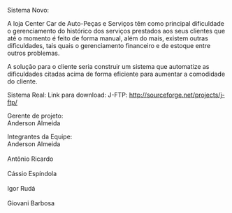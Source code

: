 Sistema Novo:

A loja Center Car de Auto-Peças e Serviços têm como principal dificuldade o gerenciamento do histórico dos serviços prestados aos seus clientes que até o momento é feito de forma manual, além do mais, existem outras dificuldades, tais quais o gerenciamento financeiro e de estoque entre outros problemas.

A solução para o cliente seria construir um sistema que automatize as dificuldades citadas acima de forma eficiente para aumentar a comodidade do cliente.

Sistema Real:
Link para download:
J-FTP: http://sourceforge.net/projects/j-ftp/

Gerente de projeto:
<br>Anderson Almeida</br>

Integrantes da Equipe:
<br>Anderson Almeida</br>
<br>Antônio Ricardo</br>
<br>Cássio Espíndola</br>
<br>Igor Rudá</br>
<br>Giovani Barbosa</br>